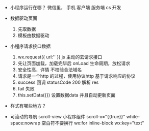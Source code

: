 - 小程序运行在哪？
  微信里， 手机 客户端 服务端 cs 开发


- 数据驱动页面
  1. 先取数据
  2. 模板由数据驱动

- 小程序请求接口数据
  1. wx.request({
    url:''
  }) js 主动的去请求接口
  2. 先让页面加载，加载完毕后
  onLoad 生命周期，放松请求
  3. 安全性高，详情 不校验合法域名
  4. 请求是一个http 的过程，使用协议http
    基于请求响应的协议
  5. success 回调 statusCode 200
    解析 res
  6. fail 失败
  7. this.setData({}) 
    设置数据data 并且自动更新页面

- 样式有哪些地方？
- 可滚动的导航
  scroll-view 小程序组件  scroll-x="{{true}}"
  white-space:nowrap   空白符不要换行 
  wx:for inline-block wx:key="text" 